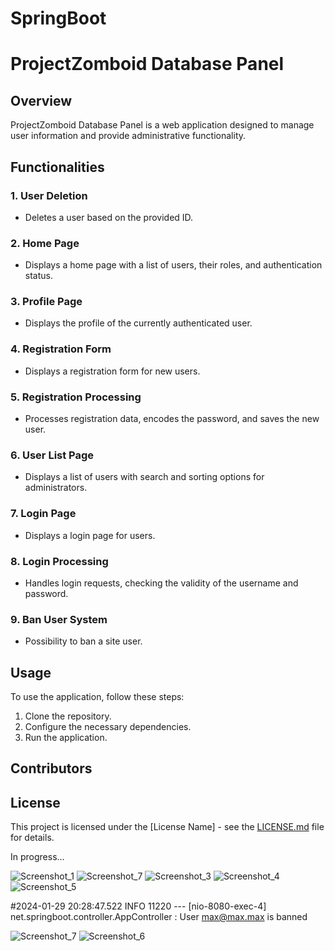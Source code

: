 # SpringBoot

# ProjectZomboid Database Panel

## Overview

ProjectZomboid Database Panel is a web application designed to manage user information and provide administrative functionality.

## Functionalities

### 1. User Deletion
   - Deletes a user based on the provided ID.

### 2. Home Page
   - Displays a home page with a list of users, their roles, and authentication status.

### 3. Profile Page
   - Displays the profile of the currently authenticated user.

### 4. Registration Form
   - Displays a registration form for new users.

### 5. Registration Processing
   - Processes registration data, encodes the password, and saves the new user.

### 6. User List Page
   - Displays a list of users with search and sorting options for administrators.

### 7. Login Page
   - Displays a login page for users.

### 8. Login Processing
   - Handles login requests, checking the validity of the username and password.

### 9. Ban User System
   - Possibility to ban a site user.


## Usage

To use the application, follow these steps:

1. Clone the repository.
2. Configure the necessary dependencies.
3. Run the application.

## Contributors


## License

This project is licensed under the [License Name] - see the [LICENSE.md](LICENSE.md) file for details.


In progress...


![Screenshot_1](https://github.com/CookieVortex/SpringBoot/assets/24642100/bead5b17-62aa-4da9-8fda-23d1d6e3be3f)
![Screenshot_7](https://github.com/CookieVortex/SpringBoot/assets/24642100/583e89c2-7300-4d23-9d12-e2167c6191b0)
![Screenshot_3](https://github.com/CookieVortex/SpringBoot/assets/24642100/862b13f0-5561-4982-bc8e-f0313b2b8bed)
![Screenshot_4](https://github.com/CookieVortex/SpringBoot/assets/24642100/51ae109a-8eea-46ec-88ce-6af5566a6007)
![Screenshot_5](https://github.com/CookieVortex/SpringBoot/assets/24642100/70ae90d7-fab9-4bda-bdb0-b77997f55142)

#2024-01-29 20:28:47.522  INFO 11220 --- [nio-8080-exec-4] net.springboot.controller.AppController  : User max@max.max is banned

![Screenshot_7](https://github.com/CookieVortex/SpringBoot/assets/24642100/5bd6f13a-b91f-4165-bd78-5c167e25fe48)
![Screenshot_6](https://github.com/CookieVortex/SpringBoot/assets/24642100/d2819015-3125-4296-969d-6c0fe98021da)





